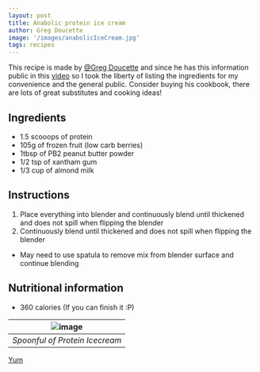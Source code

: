 ```yaml
---
layout: post
title: Anabolic protein ice cream
author: Greg Doucette
image: '/images/anabolicIceCream.jpg'
tags: recipes
---
```


This recipe is made by [@Greg Doucette](https://www.gregdoucette.com) and since he has this information public in this [video](https://www.youtube.com/watch?v=q-m_6M6nUd8) so I took the liberty of listing the ingredients for my convenience and the general public. Consider buying his cookbook, there are lots of great substitutes and cooking ideas!

## Ingredients

- 1.5 scooops of protein
- 105g of frozen fruit (low carb berries)
- 1tbsp of PB2 peanut butter powder
- 1/2 tsp of xantham gum
- 1/3 cup of almond milk

## Instructions

1. Place everything into blender and continuously blend until thickened and does not spill when flipping the blender
2. Continuously blend until thickened and does not spill when flipping the blender

- May need to use spatula to remove mix from blender surface and continue blending

## Nutritional information

- 360 calories (If you can finish it :P)

| ![image]({{site.baseurl}}/images/anabolicIceCream.jpg) |
| :----------------------------------------------------: |
|             _Spoonful of Protein Icecream_             |

<a href="https://www.yummly.com" class="YUMMLY-YUM-BUTTON">Yum</a>

<script src="https://www.yummly.com/js/widget.js?general"></script>
<script type="application/ld+json">
{
  "@context": "http://schema.org",
  "@type": "Recipe",
  "author": "Greg Doucette",
  "cookTime": "PT15M",
  "description": "Anabolic protein ice cream",
  "recipeIngredient": [
    "1.5 scooops of protein",
    "105g of frozen fruit (low carb berries)",
    "1tbsp of PB2 peanut butter powder",
    "1/2 tsp of xantham gum",
    "1/3 cup of almond milk"
  ],
  "name": "Anabolic protein ice cream",
  "nutrition": {
    "@type": "NutritionInformation",
    "calories": "360 calories",
  },
  "prepTime": "PT15M",
  "recipeInstructions": "Place everything into blender and continuously blend until thickened and does not spill when flipping the blender",
  "recipeYield": "1 serving"
}
</script>
